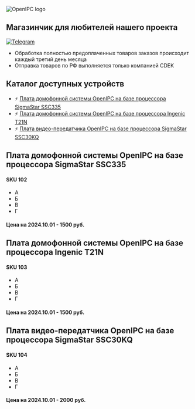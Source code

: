 ![OpenIPC logo][logo]

## Магазинчик для любителей нашего проекта

[![Telegram](https://openipc.org/images/telegram_button.svg)][telegram]

- Обработка полностью предоплаченных товаров заказов происходит каждый третий день месяца
- Отправка товаров по РФ выполняется только компанией CDEK


## Каталог доступных устройств
- ⚡ [Плата домофонной системы OpenIPC на базе процессора SigmaStar SSC335](/#плата-домофонной-системы-openipc-на-базе-процессора-sigmastar-ssc335)
- ⚡ [Плата домофонной системы OpenIPC на базе процессора Ingenic T21N](/#плата-домофонной-системы-openipc-на-базе-процессора-ingenic-t21n)
- ⚡ [Плата видео-передатчика OpenIPC на базе процессора SigmaStar SSC30KQ](/#плата-видео-передатчика-openipc-на-базе-процессора-sigmastar-ssc30kq)


## Плата домофонной системы OpenIPC на базе процессора SigmaStar SSC335

#### SKU 102

- А
- Б
- В
- Г

#### Цена на 2024.10.01 - 1500 руб.


## Плата домофонной системы OpenIPC на базе процессора Ingenic T21N

#### SKU 103

- А
- Б
- В
- Г

#### Цена на 2024.10.01 - 1500 руб.


## Плата видео-передатчика OpenIPC на базе процессора SigmaStar SSC30KQ

#### SKU 104

- А
- Б
- В
- Г

#### Цена на 2024.10.01 - 2000 руб.


[logo]: https://openipc.org/assets/openipc-logo-black.svg
[telegram]: https://t.me/openipc_modding
[website]: https://openipc.org
